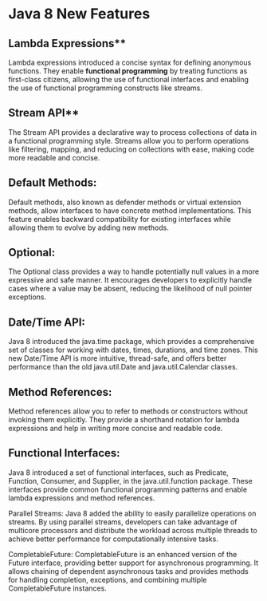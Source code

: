 # Java 8 New Features

## Lambda Expressions**
Lambda expressions introduced a concise syntax for defining anonymous functions. They enable **functional programming** by treating functions as first-class citizens, allowing the use of functional interfaces and enabling the use of functional programming constructs like streams.
    
## Stream API**
The Stream API provides a declarative way to process collections of data in a functional programming style. Streams allow you to perform operations like filtering, mapping, and reducing on collections with ease, making code more readable and concise.
    
## Default Methods: 
Default methods, also known as defender methods or virtual extension methods, allow interfaces to have concrete method implementations. This feature enables backward compatibility for existing interfaces while allowing them to evolve by adding new methods.
    
## Optional:
The Optional class provides a way to handle potentially null values in a more expressive and safe manner. It encourages developers to explicitly handle cases where a value may be absent, reducing the likelihood of null pointer exceptions.
    
## Date/Time API:
Java 8 introduced the java.time package, which provides a comprehensive set of classes for working with dates, times, durations, and time zones. This new Date/Time API is more intuitive, thread-safe, and offers better performance than the old java.util.Date and java.util.Calendar classes.
    
## Method References: 
Method references allow you to refer to methods or constructors without invoking them explicitly. They provide a shorthand notation for lambda expressions and help in writing more concise and readable code.
    
## Functional Interfaces: 
Java 8 introduced a set of functional interfaces, such as Predicate, Function, Consumer, and Supplier, in the java.util.function package. These interfaces provide common functional programming patterns and enable lambda expressions and method references.
    
Parallel Streams:
Java 8 added the ability to easily parallelize operations on streams. By using parallel streams, developers can take advantage of multicore processors and distribute the workload across multiple threads to achieve better performance for computationally intensive tasks.
    
CompletableFuture: 
CompletableFuture is an enhanced version of the Future interface, providing better support for asynchronous programming. It allows chaining of dependent asynchronous tasks and provides methods for handling completion, exceptions, and combining multiple CompletableFuture instances.
<!--stackedit_data:
eyJoaXN0b3J5IjpbNjM0MzkxOTYxLDIzMzUwMzA5M119
-->